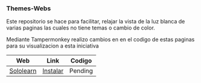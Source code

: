 ### Themes-Webs

Este repositorio se hace para facilitar, relajar la vista de la luz blanca de varias paginas las cuales no tiene temas o cambio de color. 

Mediante Tampermonkey realizo cambios en en el codigo de estas paginas para su visualizacion a esta iniciativa 

| Web                                     | Link                                                                                   | Codigo  |
| --------------------------------------- | -------------------------------------------------------------------------------------- | ------- |
| [Sololearn](https://www.sololearn.com/) | [Instalar](https://github.com/YarleyINC/Themes-Webs/blob/main/Codes/sololearn.user.js) | Pending |
